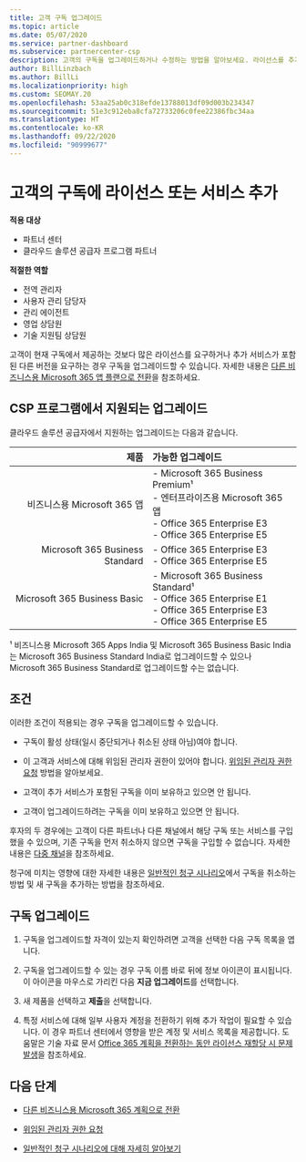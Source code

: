 ```yaml
---
title: 고객 구독 업그레이드
ms.topic: article
ms.date: 05/07/2020
ms.service: partner-dashboard
ms.subservice: partnercenter-csp
description: 고객의 구독을 업그레이드하거나 수정하는 방법을 알아보세요. 라이선스를 추가하거나 더 많은 서비스를 보유한 다른 버전으로 이동합니다.
author: BillLinzbach
ms.author: BillLi
ms.localizationpriority: high
ms.custom: SEOMAY.20
ms.openlocfilehash: 53aa25ab0c318efde13788013df09d003b234347
ms.sourcegitcommit: 51e3c912eba8cfa72733206c0fee22386fbc34aa
ms.translationtype: HT
ms.contentlocale: ko-KR
ms.lasthandoff: 09/22/2020
ms.locfileid: "90999677"
---
```

# <a name="add-licenses-or-more-services-to-a-customers-subscription"></a>고객의 구독에 라이선스 또는 서비스 추가

**적용 대상**

- 파트너 센터
- 클라우드 솔루션 공급자 프로그램 파트너

**적절한 역할**

- 전역 관리자
- 사용자 관리 담당자
- 관리 에이전트
- 영업 상담원
- 기술 지원팀 상담원

고객이 현재 구독에서 제공하는 것보다 많은 라이선스를 요구하거나 추가 서비스가 포함된 다른 버전을 요구하는 경우 구독을 업그레이드할 수 있습니다. 자세한 내용은 [다른 비즈니스용 Microsoft 365 앱 플랜으로 전환](/microsoft-365/commerce/subscriptions/switch-to-a-different-plan)을 참조하세요.

## <a name="upgrades-supported-in-the-csp-program"></a>CSP 프로그램에서 지원되는 업그레이드 <a id="upgradesubscription"></a>

클라우드 솔루션 공급자에서 지원하는 업그레이드는 다음과 같습니다.

| 제품 | 가능한 업그레이드|
|---:|:---|
| 비즈니스용 Microsoft 365 앱   | - Microsoft 365 Business Premium¹ <br/>  - 엔터프라이즈용 Microsoft 365 앱 <br/> - Office 365 Enterprise E3 <br/> - Office 365 Enterprise E5 <br/> |
| Microsoft 365 Business Standard    | - Office 365 Enterprise E3 <br/> - Office 365 Enterprise E5 <br/> |
| Microsoft 365 Business Basic | - Microsoft 365 Business Standard¹ <br/> - Office 365 Enterprise E1 <br/> - Office 365 Enterprise E3<br/> - Office 365 Enterprise E5 <br/> |

¹ 비즈니스용 Microsoft 365 Apps India 및 Microsoft 365 Business Basic India는 Microsoft 365 Business Standard India로 업그레이드할 수 있으나 Microsoft 365 Business Standard로 업그레이드할 수는 없습니다.


## <a name="conditions"></a>조건

이러한 조건이 적용되는 경우 구독을 업그레이드할 수 있습니다.

- 구독이 활성 상태(일시 중단되거나 취소된 상태 아님)여야 합니다.

- 이 고객과 서비스에 대해 위임된 관리자 권한이 있어야 합니다. [위임된 관리자 권한 요청](request-a-relationship-with-a-customer.md) 방법을 알아보세요.

- 고객이 추가 서비스가 포함된 구독을 이미 보유하고 있으면 안 됩니다.

- 고객이 업그레이드하려는 구독을 이미 보유하고 있으면 안 됩니다.

후자의 두 경우에는 고객이 다른 파트너나 다른 채널에서 해당 구독 또는 서비스를 구입했을 수 있으며, 기존 구독을 먼저 취소하지 않으면 구독을 구입할 수 없습니다. 자세한 내용은 [다중 채널](multichannel.md)을 참조하세요.

청구에 미치는 영향에 대한 자세한 내용은 [일반적인 청구 시나리오](common-billing-scenarios.md)에서 구독을 취소하는 방법 및 새 구독을 추가하는 방법을 참조하세요.

## <a name="upgrade-a-subscription"></a>구독 업그레이드

1. 구독을 업그레이드할 자격이 있는지 확인하려면 고객을 선택한 다음 구독 목록을 엽니다.

2. 구독을 업그레이드할 수 있는 경우 구독 이름 바로 뒤에 정보 아이콘이 표시됩니다. 이 아이콘을 마우스로 가리킨 다음 **지금 업그레이드**를 선택합니다.

3. 새 제품을 선택하고 **제출**을 선택합니다.

4. 특정 서비스에 대해 일부 사용자 계정을 전환하기 위해 추가 작업이 필요할 수 있습니다. 이 경우 파트너 센터에서 영향을 받은 계정 및 서비스 목록을 제공합니다. 도움말은 기술 자료 문서 [Office 365 계획을 전환하는 동안 라이선스 재할당 시 문제 발생](/microsoft-365/commerce/subscriptions/switch-to-a-different-plan)을 참조하세요.


## <a name="next-steps"></a>다음 단계

- [다른 비즈니스용 Microsoft 365 계획으로 전환](/microsoft-365/commerce/subscriptions/switch-to-a-different-plan)

- [위임된 관리자 권한 요청](request-a-relationship-with-a-customer.md)

- [일반적인 청구 시나리오에 대해 자세히 알아보기](common-billing-scenarios.md)
